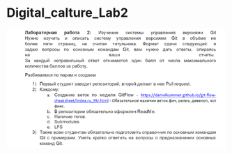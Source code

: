 # Digital_calture_Lab2
<img src="https://github.com/Solidbush/ScreenShots/blob/master/image.png" alt="">

